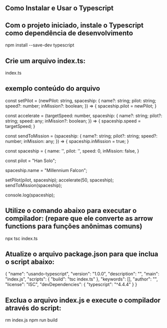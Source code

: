 ## Como Instalar e Usar o Typescript

## Com o projeto iniciado, instale o Typescript como dependência de desenvolvimento
npm install --save-dev typescript

## Crie um arquivo index.ts:
index.ts

## exemplo conteúdo do arquivo
const setPilot = (newPilot: string, spaceship: { name?: string; pilot: string; speed?: number; inMission?: boolean; }) => {
  spaceship.pilot = newPilot;
}

const accelerate = (targetSpeed: number, spaceship: { name?: string; pilot?: string; speed: any; inMission?: boolean; }) => {
  spaceship.speed = targetSpeed;
}

const sendToMission = (spaceship: { name?: string; pilot?: string; speed?: number; inMission: any; }) => {
  spaceship.inMission = true;
}

const spaceship = {
  name: '',
  pilot: '',
  speed: 0,
  inMission: false,
}

const pilot = "Han Solo";

spaceship.name = "Millennium Falcon";

setPilot(pilot, spaceship);
accelerate(50, spaceship);
sendToMission(spaceship);

console.log(spaceship);

## Utilize o comando abaixo para executar o compilador: (repare que ele converte as arrow functions para funções anônimas comuns)
npx tsc index.ts

## Atualize o arquivo package.json para que inclua o script abaixo:
{
  "name": "usando-typescript",
  "version": "1.0.0",
  "description": "",
  "main": "index.js",
  "scripts": {
    "build": "tsc index.ts"
  },
  "keywords": [],
  "author": "",
  "license": "ISC",
  "devDependencies": {
    "typescript": "^4.4.4"
  }
}

## Exclua o arquivo index.js e execute o compilador através do script:
rm index.js
npm run build